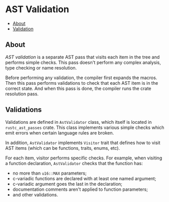 # AST Validation

* [About](#about)
* [Validation](#validation)

## About

_AST validation_ is a separate AST pass that visits each
item in the tree and performs simple checks. This pass
doesn't perform any complex analysis, type checking or
name resolution.

Before performing any validation, the compiler first expands
the macros. Then this pass performs validations to check
that each AST item is in the correct state. And when this pass
is done, the compiler runs the crate resolution pass.

## Validations

Validations are defined in `AstValidator` class, which 
itself is located in `rustc_ast_passes` crate. This
class implements various simple checks which emit errors
when certain language rules are broken.

In addition, `AstValidator` implements `Visitor` trait
that defines how to visit AST items (which can be functions,
traits, enums, etc).

For each item, visitor performs specific checks. For
example, when visiting a function declaration,
`AstValidator` checks that the function has:

* no more than `u16::MAX` parameters;
* c-variadic functions are declared with at least one named argument;
* c-variadic argument goes the last in the declaration;
* documentation comments aren't applied to function parameters;
* and other validations.

